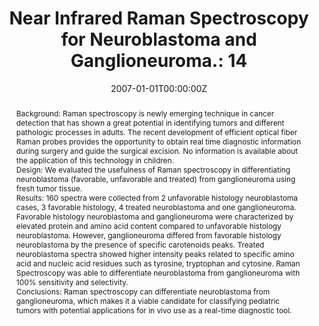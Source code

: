 ---
title: "Near Infrared Raman Spectroscopy for Neuroblastoma and Ganglioneuroma.: 14"
authors:
- Alex-Cao
date: "2007-01-01T00:00:00Z"
doi: "https://doi.org/10.2350%2F06-08-0147.1"

# Schedule page publish date (NOT publication's date).
publishDate: "2020-08-18T00:00:00Z"

# Publication type.
# Legend: 0 = Uncategorized; 1 = Conference paper; 2 = Journal article;
# 3 = Preprint / Working Paper; 4 = Report; 5 = Book; 6 = Book section;
# 7 = Thesis; 8 = Patent
publication_types: ["0"]

# Publication name and optional abbreviated publication name.
publication: Pediatric & Developmental Pathology
publication_short: Pediatr Devel Pathol

abstract: "Background: Raman spectroscopy is newly emerging technique in cancer detection that has shown a great potential in identifying tumors and different pathologic processes in adults. The recent development of efficient optical fiber Raman probes provides the opportunity to obtain real time diagnostic information during surgery and guide the surgical excision. No information is available about the application of this technology in children.


Design: We evaluated the usefulness of Raman spectroscopy in differentiating neuroblastoma (favorable, unfavorable and treated) from ganglioneuroma using fresh tumor tissue.


Results: 160 spectra were collected from 2 unfavorable histology neuroblastoma cases, 3 favorable histology, 4 treated neuroblastoma and one ganglioneuroma. Favorable histology neuroblastoma and ganglioneuroma were characterized by elevated protein and amino acid content compared to unfavorable histology neuroblastoma. However, ganglioneuroma differed from favorable histology neuroblastoma by the presence of specific carotenoids peaks. Treated neuroblastoma spectra showed higher intensity peaks related to specific amino acid and nucleic acid residues such as tyrosine, tryptophan and cytosine. Raman Spectroscopy was able to differentiate neuroblastoma from ganglioneuroma with 100% sensitivity and selectivity.


Conclusions: Raman spectroscopy can differentiate neuroblastoma from ganglioneuroma, which makes it a viable candidate for classifying pediatric tumors with potential applications for in vivo use as a real-time diagnostic tool."

# Summary. An optional shortened abstract.
# summary: Lorem ipsum dolor sit amet, consectetur adipiscing elit. Duis posuere tellus ac convallis placerat. Proin tincidunt magna sed ex sollicitudin condimentum.

tags:
- Raman spectroscopy
- Neuroblastoma
- Ganglioneuroma
- Pediatric tumors


featured: false

links:
- name: Online Access
  url: https://journals.sagepub.com/doi/abs/10.2350/06-08-0147.1?journalCode=pdpa
# url_pdf: '#'
# url_code: '#'
# url_dataset: '#'
# url_poster: '#'
# url_project: ''
# url_slides: ''
# url_source: '#'
# url_video: '#'

# Featured image
# To use, add an image named `featured.jpg/png` to your page's folder. 
# image:
#   caption: ''
#   focal_point: ""
#   preview_only: false

# Associated Projects (optional).
#   Associate this publication with one or more of your projects.
#   Simply enter your project's folder or file name without extension.
#   E.g. `internal-project` references `content/project/internal-project/index.md`.
#   Otherwise, set `projects: []`.
# projects:


# Slides (optional).
#   Associate this publication with Markdown slides.
#   Simply enter your slide deck's filename without extension.
#   E.g. `slides: "example"` references `content/slides/example/index.md`.
#   Otherwise, set `slides: ""`.
slides: ""
---
